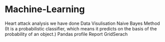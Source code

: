# Machine-Learning
Heart attack analysis we have done
	Data Visulisation
	Naive Bayes Method (It is a probabilistic classifier, which means it predicts on the basis of the probability of an object.)
	Pandas profile Report
	GridSerach
